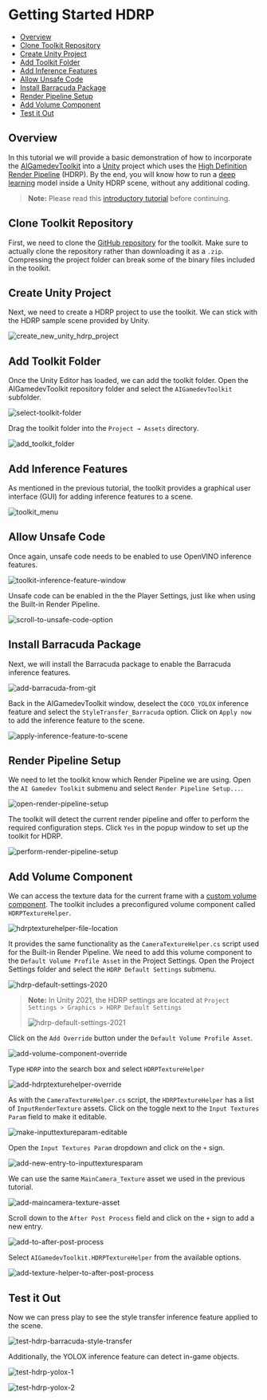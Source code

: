 # Getting Started HDRP



* [Overview](#overview)
* [Clone Toolkit Repository](#clone-toolkit-repository)
* [Create Unity Project](#create-unity-project)
* [Add Toolkit Folder](#add-toolkit-folder)
* [Add Inference Features](#add-inference-features)
* [Allow Unsafe Code](#allow-unsafe-code)
* [Install Barracuda Package](#install-barracuda-package)
* [Render Pipeline Setup](#render-pipeline-setup)
* [Add Volume Component](#add-volume-component)
* [Test it Out](#test-it-out)



## Overview

In this tutorial we will provide a basic demonstration of how to incorporate the [AIGamedevToolkit](https://www.intel.com/content/www/us/en/developer/articles/training/ai-gamedev-toolkit-tutorials.html) into a [Unity](https://unity.com/) project which uses the [High Definition Render Pipeline](https://docs.unity3d.com/Packages/com.unity.render-pipelines.high-definition@10.8/manual/index.html) (HDRP). By the end, you will know how to run a [deep learning](https://community.intel.com/t5/Blogs/Tech-Innovation/Artificial-Intelligence-AI/The-Difference-Between-Artificial-Intelligence-Machine-Learning/post/1335666) model inside a Unity HDRP scene, without any additional coding.

> **Note:** Please read this [introductory tutorial](https://github.com/IntelSoftware/AIGamedevToolkit/blob/main/Documentation~/Getting%20Started.md) before continuing.



## Clone Toolkit Repository

First, we need to clone the [GitHub repository](https://github.com/IntelSoftware/AIGamedevToolkit) for the toolkit. Make sure to actually clone the repository rather than downloading it as a `.zip`. Compressing the project folder can break some of the binary files included in the toolkit.



## Create Unity Project

Next, we need to create a HDRP project to use the toolkit. We can stick with the HDRP sample scene provided by Unity.

![create_new_unity_hdrp_project](images/getting-started-hdrp/create-new-unity-hdrp-project.png)



## Add Toolkit Folder

Once the Unity Editor has loaded, we can add the toolkit folder. Open the AIGamedevToolkit repository folder and select the `AIGamedevToolkit` subfolder.

![select-toolkit-folder](images/getting-started-hdrp/select-toolkit-folder-hdrp.png)

Drag the toolkit folder into the `Project → Assets` directory.

![add_toolkit_folder](images/getting-started-hdrp/add-toolkit-folder-hdrp.png)



## Add Inference Features

As mentioned in the previous tutorial, the toolkit provides a graphical user interface (GUI) for adding inference features to a scene.

![toolkit_menu](images/getting-started-hdrp/toolkit-menu-hdrp.png)



## Allow Unsafe Code

Once again, unsafe code needs to be enabled to use OpenVINO inference features.

![toolkit-inference-feature-window](images/getting-started-hdrp/toolkit-inference-feature-window.png)

Unsafe code can be enabled in the the Player Settings, just like when using the Built-in Render Pipeline.

![scroll-to-unsafe-code-option](images/getting-started-hdrp/scroll-to-unsafe-code-option-hdrp.png)



## Install Barracuda Package

Next, we will install the Barracuda package to enable the Barracuda inference features.

![add-barracuda-from-git](images/getting-started-hdrp/add-barracuda-from-git-hdrp.png)



Back in the AIGamedevToolkit window, deselect the `COCO_YOLOX` inference feature and select the `StyleTransfer_Barracuda` option. Click on `Apply now` to add the inference feature to the scene.

![apply-inference-feature-to-scene](images/getting-started-hdrp/apply-inference-feature-to-scene-hdrp.png)



## Render Pipeline Setup

We need to let the toolkit know which Render Pipeline we are using. Open the `AI Gamedev Toolkit` submenu and select `Render Pipeline Setup...`.

![open-render-pipeline-setup](images/getting-started-hdrp/open-render-pipeline-setup.png)

The toolkit will detect the current render pipeline and offer to perform the required configuration steps. Click `Yes` in the popup window to set up the toolkit for HDRP.

![perform-render-pipeline-setup](images/getting-started-hdrp/perform-render-pipeline-setup.png)



## Add Volume Component 

We can access the texture data for the current frame with a [custom volume component](https://docs.unity3d.com/Packages/com.unity.render-pipelines.high-definition@10.8/api/UnityEngine.Rendering.HighDefinition.CustomPostProcessVolumeComponent.html). The toolkit includes a preconfigured volume component called `HDRPTextureHelper`.

![hdrptexturehelper-file-location](images/getting-started-hdrp/hdrptexturehelper-file-location.png)

It provides the same functionality as the `CameraTextureHelper.cs` script used for the Built-in Render Pipeline. We need to add this volume component to the `Default Volume Profile Asset` in the Project Settings. Open the Project Settings folder and select the `HDRP Default Settings` submenu.

![hdrp-default-settings-2020](images/getting-started-hdrp/hdrp-default-settings-2020.png)

> **Note:** In Unity 2021, the HDRP settings are located at `Project Settings > Graphics > HDRP Default Settings`
>
> ![hdrp-default-settings-2021](images/getting-started-hdrp/hdrp-default-settings-2021.png)



Click on the `Add Override` button under the `Default Volume Profile Asset`.

![add-volume-component-override](images/getting-started-hdrp/add-volume-component-override.png)

Type `HDRP` into the search box and select `HDRPTextureHelper`

![add-hdrptexturehelper-override](images/getting-started-hdrp/add-hdrptexturehelper-override.png)



As with the `CameraTextureHelper.cs` script, the `HDRPTextureHelper` has a list of `InputRenderTexture` assets. Click on the toggle next to the `Input Textures Param` field to make it editable.

![make-inputtextureparam-editable](images/getting-started-hdrp/make-inputtextureparam-editable.png)

Open the `Input Textures Param` dropdown and click on the `+` sign.

![add-new-entry-to-inputtexturesparam](images/getting-started-hdrp/add-new-entry-to-inputtexturesparam.png)

We can use the same `MainCamera_Texture` asset we used in the previous tutorial.

![add-maincamera-texture-asset](images/getting-started-hdrp/add-maincamera-texture-asset.png)



Scroll down to the `After Post Process` field and click on the `+` sign to add a new entry.

![add-to-after-post-process](images/getting-started-hdrp/add-to-after-post-process.png)

Select `AIGamedevToolkit.HDRPTextureHelper` from the available options.

![add-texture-helper-to-after-post-process](images/getting-started-hdrp/add-texture-helper-to-after-post-process.png)





## Test it Out

Now we can press play to see the style transfer inference feature applied to the scene.

![test-hdrp-barracuda-style-transfer](images/getting-started-hdrp/test-hdrp-barracuda-style-transfer.png)

Additionally, the YOLOX inference feature can detect in-game objects.

![test-hdrp-yolox-1](images/getting-started-hdrp/test-hdrp-yolox-1.png)



![test-hdrp-yolox-2](images/getting-started-hdrp/test-hdrp-yolox-2.png)






